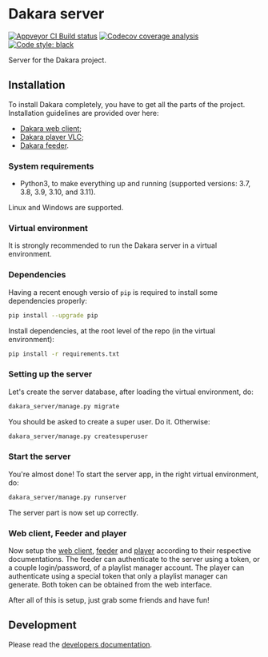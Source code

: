 # Dakara server

<!-- Badges are displayed for the develop branch -->
[![Appveyor CI Build status](https://ci.appveyor.com/api/projects/status/2wdia71y3dwsqywp/branch/develop?svg=true)](https://ci.appveyor.com/project/neraste/dakara-server/branch/develop)
[![Codecov coverage analysis](https://codecov.io/gh/DakaraProject/dakara-server/branch/develop/graph/badge.svg)](https://codecov.io/gh/DakaraProject/dakara-server)
[![Code style: black](https://img.shields.io/badge/code%20style-black-000000.svg)](https://github.com/ambv/black)

Server for the Dakara project.

## Installation

To install Dakara completely, you have to get all the parts of the project.
Installation guidelines are provided over here:

* [Dakara web client](https://github.com/DakaraProject/dakara-client-web/);
* [Dakara player VLC](https://github.com/DakaraProject/dakara-player-vlc/);
* [Dakara feeder](https://github.com/DakaraProject/dakara-feeder).

### System requirements

* Python3, to make everything up and running (supported versions: 3.7, 3.8, 3.9, 3.10, and 3.11).

Linux and Windows are supported.

### Virtual environment

It is strongly recommended to run the Dakara server in a virtual environment.

### Dependencies

Having a recent enough versio of `pip` is required to install some dependencies properly:

```sh
pip install --upgrade pip
```

Install dependencies, at the root level of the repo (in the virtual environment):

```sh
pip install -r requirements.txt
```

### Setting up the server

Let's create the server database, after loading the virtual environment, do:

```sh
dakara_server/manage.py migrate
```

You should be asked to create a super user.
Do it.
Otherwise:

```sh
dakara_server/manage.py createsuperuser
```

### Start the server

You're almost done! To start the server app, in the right virtual environment, do:

```sh
dakara_server/manage.py runserver
```

The server part is now set up correctly.

### Web client, Feeder and player

Now setup the [web client](https://github.com/DakaraProject/dakara-client-web), [feeder](https://github.com/DakaraProject/dakara-feeder) and [player](https://github.com/DakaraProject/dakara-player-vlc) according to their respective documentations.
The feeder can authenticate to the server using a token, or a couple login/password, of a playlist manager account.
The player can authenticate using a special token that only a playlist manager can generate.
Both token can be obtained from the web interface.

After all of this is setup, just grab some friends and have fun!

## Development

Please read the [developers documentation](CONTRIBUTING.md).
